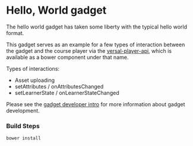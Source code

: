 Hello, World gadget
==================
The hello world gadget has taken some liberty with the typical hello
world format.

This gadget serves as an example for a few types of interaction between
the gadget and the course player via the
[versal-player-api](https://github.com/Versal/player-api), which is
available as a bower component under that name.

Types of interactions:
  - Asset uploading
  - setAttributes / onAttributesChanged
  - setLearnerState / onLearnerStateChanged

Please see the [gadget developer
intro](https://github.com/Versal/gadget-dev-intro/) for more information
about gadget development.

### Build Steps

```
bower install
```

